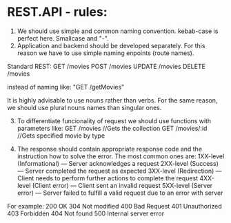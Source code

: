 # REST.API - rules:

1. We should use simple and common naming convention. kebab-case is perfect here. Smallcase and "-".
2. Application and backend should be developed separately. For this reason we have to use simple naming enpoints (route names).

Standard REST:
GET /movies
POST /movies
UPDATE /movies
DELETE /movies

instead of naming like: 
"GET /getMovies"

It is highly advisable to use nouns rather than verbs.
For the same reason, we should use plural nouns names than singular ones.

3. To differentiate funcionality of request we should use functions with parameters like:
GET /movies //Gets the collection
GET /movies/:id //Gets specified movie by type

4. The response should contain appropriate response code and the instruction how to solve the error.
The most common ones are:
1XX-level (Informational) — Server acknowledges a request
2XX-level (Success) — Server completed the request as expected
3XX-level (Redirection) — Client needs to perform further actions to complete the request
4XX-level (Client error) — Client sent an invalid request
5XX-level (Server error) — Server failed to fulfill a valid request due to an error with server

For example:
200 OK
304 Not modified
400 Bad Request
401 Unauthorized
403 Forbidden
404 Not found
500 Internal server error
 
 

